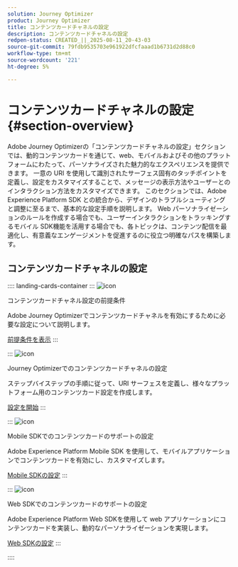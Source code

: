 ```yaml
---
solution: Journey Optimizer
product: Journey Optimizer
title: コンテンツカードチャネルの設定
description: コンテンツカードチャネルの設定
redpen-status: CREATED_||_2025-08-11_20-43-03
source-git-commit: 79fdb9535703e961922dfcfaaad1b6731d2d88c0
workflow-type: tm+mt
source-wordcount: '221'
ht-degree: 5%

---
```



# コンテンツカードチャネルの設定{#section-overview}

Adobe Journey Optimizerの「コンテンツカードチャネルの設定」セクションでは、動的コンテンツカードを通じて、web、モバイルおよびその他のプラットフォームにわたって、パーソナライズされた魅力的なエクスペリエンスを提供できます。 一意の URI を使用して識別されたサーフェス固有のタッチポイントを定義し、設定をカスタマイズすることで、メッセージの表示方法やユーザーとのインタラクション方法をカスタマイズできます。 このセクションでは、Adobe Experience Platform SDK との統合から、デザインのトラブルシューティングと調整に至るまで、基本的な設定手順を説明します。 Web パーソナライゼーションのルールを作成する場合でも、ユーザーインタラクションをトラッキングするモバイル SDK機能を活用する場合でも、各トピックは、コンテンツ配信を最適化し、有意義なエンゲージメントを促進するのに役立つ明確なパスを構築します。

## コンテンツカードチャネルの設定

:::: landing-cards-container
:::
![icon](https://cdn.experienceleague.adobe.com/icons/gear.svg)

コンテンツカードチャネル設定の前提条件

Adobe Journey Optimizerでコンテンツカードチャネルを有効にするために必要な設定について説明します。

[前提条件を表示](../using/content-card/content-card-configuration-prereq.md)
:::

:::
![icon](https://cdn.experienceleague.adobe.com/icons/circle-play.svg)

Journey Optimizerでのコンテンツカードチャネルの設定

ステップバイステップの手順に従って、URI サーフェスを定義し、様々なプラットフォーム用のコンテンツカード設定を作成します。

[設定を開始](../using/content-card/content-card-configuration.md)
:::

:::
![icon](https://cdn.experienceleague.adobe.com/icons/code-branch.svg)

Mobile SDKでのコンテンツカードのサポートの設定

Adobe Experience Platform Mobile SDK を使用して、モバイルアプリケーションでコンテンツカードを有効にし、カスタマイズします。

[Mobile SDKの設定](../using/content-card/content-card-lp.md)
:::

:::
![icon](https://cdn.experienceleague.adobe.com/icons/code-branch.svg)

Web SDKでのコンテンツカードのサポートの設定

Adobe Experience Platform Web SDKを使用して web アプリケーションにコンテンツカードを実装し、動的なパーソナライゼーションを実現します。

[Web SDKの設定](../using/content-card/content-card-configuration-sdk.md)
:::

::::
